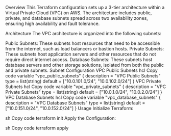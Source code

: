 Overview
This Terraform configuration sets up a 3-tier architecture within a Virtual Private Cloud (VPC) on AWS. The architecture includes public, private, and database subnets spread across two availability zones, ensuring high availability and fault tolerance.

Architecture
The VPC architecture is organized into the following subnets:

Public Subnets: These subnets host resources that need to be accessible from the internet, such as load balancers or bastion hosts.
Private Subnets: These subnets host application servers and other resources that do not require direct internet access.
Database Subnets: These subnets host database servers and other storage solutions, isolated from both the public and private subnets.
Subnet Configuration
VPC Public Subnets
hcl
Copy code
variable "vpc_public_subnets" {
  description = "VPC Public Subnets"
  type        = list(string)
  default     = ["10.0.101.0/24", "10.0.102.0/24"]
}
VPC Private Subnets
hcl
Copy code
variable "vpc_private_subnets" {
  description = "VPC Private Subnets"
  type        = list(string)
  default     = ["10.0.1.0/24", "10.0.2.0/24"]
}
VPC Database Subnets
hcl
Copy code
variable "vpc_database_subnets" {
  description = "VPC Database Subnets"
  type        = list(string)
  default     = ["10.0.151.0/24", "10.0.152.0/24"]
}
Usage
Initialize Terraform:

sh
Copy code
terraform init
Apply the Configuration:

sh
Copy code
terraform apply




